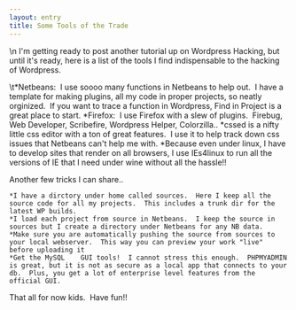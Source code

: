 ```yaml
---
layout: entry
title: Some Tools of the Trade
---
```


\n    I'm getting ready to post another tutorial up on Wordpress Hacking, but until it's ready, here is a list of the tools I find indispensable to the hacking of Wordpress.

\t*Netbeans:  I use soooo many functions in Netbeans to help out.  I have a template for making plugins, all my code in proper projects, so neatly orginized.  If you want to trace a function in Wordpress, Find in Project is a great place to start.
	*Firefox:  I use Firefox with a slew of plugins.  Firebug, Web Developer, Scribefire, Wordpress Helper, Colorzilla..
	*cssed is a nifty little css editor with a ton of great features.  I use it to help track down css issues that Netbeans can't help me with.
	*Because even under linux, I have to develop sites that render on all browsers, I use IEs4linux to run all the versions of IE that I need under wine without all the hassle!!

Another few tricks I can share..

	*I have a dirctory under home called sources.  Here I keep all the source code for all my projects.  This includes a trunk dir for the latest WP builds.
	*I load each project from source in Netbeans.  I keep the source in sources but I create a directory under Netbeans for any NB data.
	*Make sure you are automatically pushing the source from sources to your local webserver.  This way you can preview your work "live" before uploading it
	*Get the MySQL    GUI tools!  I cannot stress this enough.  PHPMYADMIN is great, but it is not as secure as a local app that connects to your db.  Plus, you get a lot of enterprise level features from the official GUI.

That all for now kids.  Have fun!!
  
